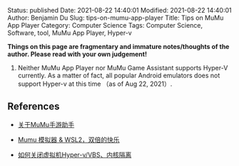 Status: published
Date: 2021-08-22 14:40:01
Modified: 2021-08-22 14:40:01
Author: Benjamin Du
Slug: tips-on-mumu-app-player
Title: Tips on MuMu App Player
Category: Computer Science
Tags: Computer Science, Software, tool, MuMu App Player, Hyper-v

**Things on this page are fragmentary and immature notes/thoughts of the author. Please read with your own judgement!**

1. Neither MuMu App Player nor MuMu Game Assistant supports Hyper-V currently.
    As a matter of fact,
    all popular Android emulators does not support Hyper-v at this time 
    （as of Aug 22, 2021）.

## References

- [关于MuMu手游助手](https://mumu.163.com/20200515/25905_880846.html)

- [Mumu 模拟器 & WSL2，双倍的快乐](https://simonsmh.cc/posts/mumu_with_hyperv/)

- [如何关闭虚拟机Hyper-v/VBS、内核隔离](https://mumu.163.com/2016/12/15/25241_661763.html)